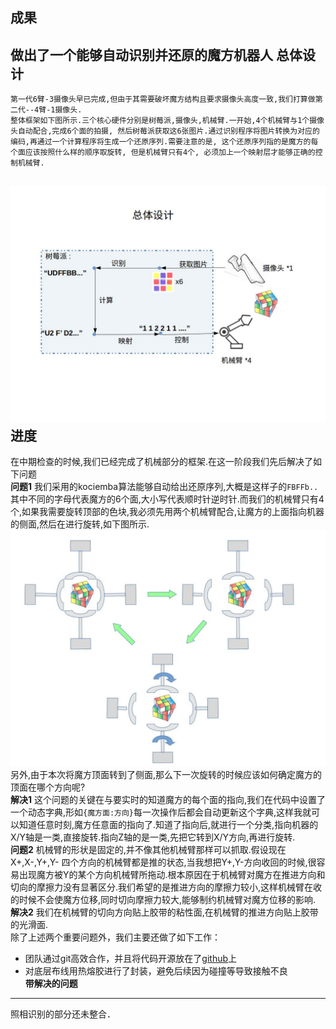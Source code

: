 **成果**
----
做出了一个能够自动识别并还原的魔方机器人
**总体设计**
----
	第一代6臂-3摄像头早已完成,但由于其需要破坏魔方结构且要求摄像头高度一致,我们打算做第二代--4臂-1摄像头.   
	整体框架如下图所示.三个核心硬件分别是树莓派,摄像头,机械臂.一开始,4个机械臂与1个摄像头自动配合,完成6个面的拍摄, 然后树莓派获取这6张图片.通过识别程序将图片转换为对应的编码,再通过一个计算程序将生成一个还原序列.需要注意的是, 这个还原序列指的是魔方的每个面应该按照什么样的顺序取旋转, 但是机械臂只有4个, 必须加上一个映射层才能够正确的控制机械臂.   
 ![整体框架](readme_static/frame.jpg)   
**进度**
----
在中期检查的时候,我们已经完成了机械部分的框架.在这一阶段我们先后解决了如下问题    
**问题1** 我们采用的kociemba算法能够自动给出还原序列,大概是这样子的`FBFFb..`其中不同的字母代表魔方的6个面,大小写代表顺时针逆时针.而我们的机械臂只有4个,如果我需要旋转顶部的色块,我必须先用两个机械臂配合,让魔方的上面指向机器的侧面,然后在进行旋转,如下图所示.    
 ![整体框架](readme_static/way2rotate.jpg)       
	另外,由于本次将魔方顶面转到了侧面,那么下一次旋转的时候应该如何确定魔方的顶面在哪个方向呢?  
**解决1** 这个问题的关键在与要实时的知道魔方的每个面的指向,我们在代码中设置了一个动态字典,形如`{魔方面:方向}`每一次操作后都会自动更新这个字典,这样我就可以知道任意时刻,魔方任意面的指向了.知道了指向后,就进行一个分类,指向机器的X/Y轴是一类,直接旋转.指向Z轴的是一类,先把它转到X/Y方向,再进行旋转.  
**问题2** 机械臂的形状是固定的,并不像其他机械臂那样可以抓取.假设现在X+,X-,Y+,Y- 四个方向的机械臂都是推的状态,当我想把Y+,Y-方向收回的时候,很容易出现魔方被Y的某个方向机械臂所拖动.根本原因在于机械臂对魔方在推进方向和切向的摩擦力没有显著区分.我们希望的是推进方向的摩擦力较小,这样机械臂在收的时候不会使魔方位移,同时切向摩擦力较大,能够制约机械臂对魔方位移的影响.  
**解决2** 我们在机械臂的切向方向贴上胶带的粘性面,在机械臂的推进方向贴上胶带的光滑面.    
除了上述两个重要问题外，我们主要还做了如下工作：  
* 团队通过git高效合作，并且将代码开源放在了[github](https://github.com/lihao2333/cuberecover)上  
* 对底层布线用热熔胶进行了封装，避免后续因为碰撞等导致接触不良  
**带解决的问题**  
-----  
照相识别的部分还未整合．  

